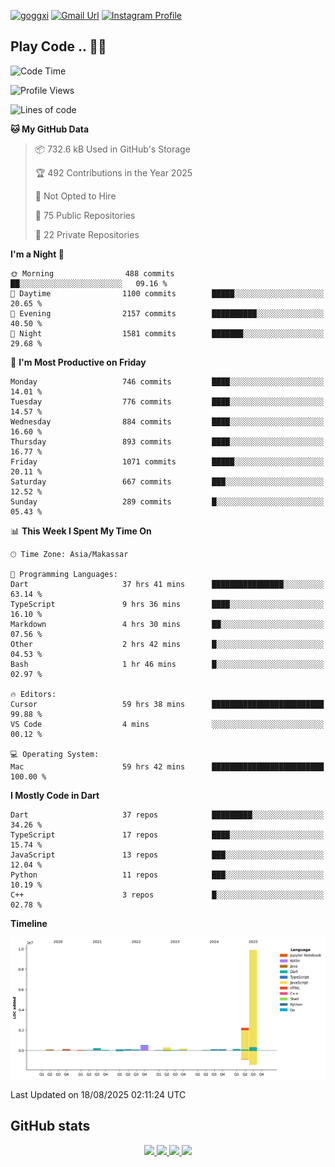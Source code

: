 [![goggxi](https://img.shields.io/badge/Portofolio-Goggxi-orange)](https://goggxi.github.io)
[![Gmail Url](https://img.shields.io/twitter/url?label=Goggxi@gmail.com&logo=gmail&style=social&url=http%3A%2F%2Fmailto%3Acontact.Goggxi@gmail.com)](mailto:Goggxi@gmail.com) [![Instagram Profile](https://img.shields.io/twitter/url?label=moh_rifkan&logo=instagram&style=social&url=https://www.instagram.com/moh_rifkan/)](https://www.instagram.com/moh_rifkan/)

## Play Code .. 💬🚀

<!-- [![Moh Rifkan GitHub stats](https://github-readme-stats.vercel.app/api?username=goggxi&count_private=true&show_icons=true&theme=dracula&custom_title=Goggxi%20Statistic%20🚀)](https://github.com/goggxi/goggxi)

[![Top Langs](https://github-readme-stats.vercel.app/api/top-langs/?username=goggxi&langs_count=8&layout=compact&show_icons=true&theme=dracula)](https://github.com/goggxi/goggxi) -->

<!--START_SECTION:waka-->
![Code Time](http://img.shields.io/badge/Code%20Time-4%2C468%20hrs%2041%20mins-blue)

![Profile Views](http://img.shields.io/badge/Profile%20Views-19-blue)

![Lines of code](https://img.shields.io/badge/From%20Hello%20World%20I%27ve%20Written-14.2%20million%20lines%20of%20code-blue)

**🐱 My GitHub Data** 

> 📦 732.6 kB Used in GitHub's Storage 
 > 
> 🏆 492 Contributions in the Year 2025
 > 
> 🚫 Not Opted to Hire
 > 
> 📜 75 Public Repositories 
 > 
> 🔑 22 Private Repositories 
 > 
**I'm a Night 🦉** 

```text
🌞 Morning                488 commits         ██░░░░░░░░░░░░░░░░░░░░░░░   09.16 % 
🌆 Daytime                1100 commits        █████░░░░░░░░░░░░░░░░░░░░   20.65 % 
🌃 Evening                2157 commits        ██████████░░░░░░░░░░░░░░░   40.50 % 
🌙 Night                  1581 commits        ███████░░░░░░░░░░░░░░░░░░   29.68 % 
```
📅 **I'm Most Productive on Friday** 

```text
Monday                   746 commits         ████░░░░░░░░░░░░░░░░░░░░░   14.01 % 
Tuesday                  776 commits         ████░░░░░░░░░░░░░░░░░░░░░   14.57 % 
Wednesday                884 commits         ████░░░░░░░░░░░░░░░░░░░░░   16.60 % 
Thursday                 893 commits         ████░░░░░░░░░░░░░░░░░░░░░   16.77 % 
Friday                   1071 commits        █████░░░░░░░░░░░░░░░░░░░░   20.11 % 
Saturday                 667 commits         ███░░░░░░░░░░░░░░░░░░░░░░   12.52 % 
Sunday                   289 commits         █░░░░░░░░░░░░░░░░░░░░░░░░   05.43 % 
```


📊 **This Week I Spent My Time On** 

```text
🕑︎ Time Zone: Asia/Makassar

💬 Programming Languages: 
Dart                     37 hrs 41 mins      ████████████████░░░░░░░░░   63.14 % 
TypeScript               9 hrs 36 mins       ████░░░░░░░░░░░░░░░░░░░░░   16.10 % 
Markdown                 4 hrs 30 mins       ██░░░░░░░░░░░░░░░░░░░░░░░   07.56 % 
Other                    2 hrs 42 mins       █░░░░░░░░░░░░░░░░░░░░░░░░   04.53 % 
Bash                     1 hr 46 mins        █░░░░░░░░░░░░░░░░░░░░░░░░   02.97 % 

🔥 Editors: 
Cursor                   59 hrs 38 mins      █████████████████████████   99.88 % 
VS Code                  4 mins              ░░░░░░░░░░░░░░░░░░░░░░░░░   00.12 % 

💻 Operating System: 
Mac                      59 hrs 42 mins      █████████████████████████   100.00 % 
```

**I Mostly Code in Dart** 

```text
Dart                     37 repos            █████████░░░░░░░░░░░░░░░░   34.26 % 
TypeScript               17 repos            ████░░░░░░░░░░░░░░░░░░░░░   15.74 % 
JavaScript               13 repos            ███░░░░░░░░░░░░░░░░░░░░░░   12.04 % 
Python                   11 repos            ███░░░░░░░░░░░░░░░░░░░░░░   10.19 % 
C++                      3 repos             █░░░░░░░░░░░░░░░░░░░░░░░░   02.78 % 
```



**Timeline**

![Lines of Code chart](https://raw.githubusercontent.com/Goggxi/Goggxi/main/assets/bar_graph.png)


 Last Updated on 18/08/2025 02:11:24 UTC
<!--END_SECTION:waka-->

## GitHub stats

<p align="center">
  <a href="https://github.com/goggxi">
    <img src="http://github-profile-summary-cards.vercel.app/api/cards/profile-details?username=goggxi&theme=transparent" />
  </a>
  <a href="https://github.com/goggxi">
    <img src="https://github-readme-streak-stats.herokuapp.com/?user=goggxi&hide_border=true&card_width=338&theme=transparent" />
  </a>
  <a href="https://github.com/goggxi">
    <img src="http://github-profile-summary-cards.vercel.app/api/cards/stats?username=goggxi&theme=transparent" />
  </a>
  <a href="https://github.com/goggxi">
    <img src="https://github-readme-stats.vercel.app/api/top-langs/?username=goggxi&langs_count=10&exclude_repo=&hide=c,makefile,html,css,sass,nix,nunjucks,tsql,dockerfile,shell&card_width=699&hide_border=true&theme=transparent" />
  </a>
  <!-- <br/>
  <a href="https://github.com/goggxi">
    <img src="https://komarev.com/ghpvc/?username=goggxi&color=blue&style=flat" />
  </a> -->
</p>
